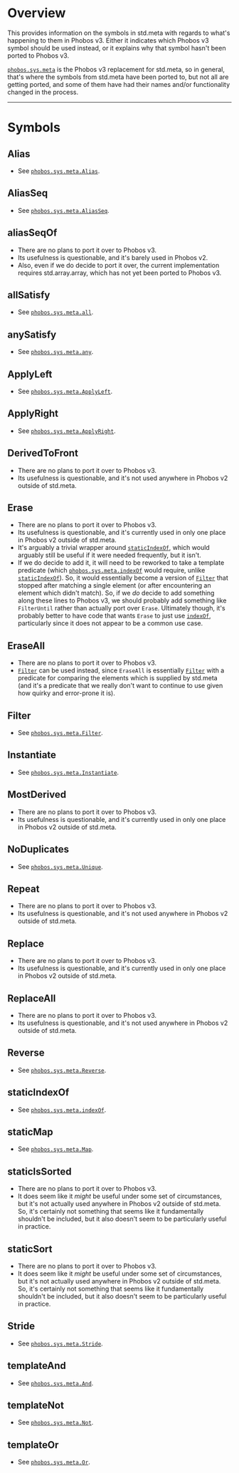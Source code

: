 # Overview

This provides information on the symbols in std.meta with regards to what's
happening to them in Phobos v3. Either it indicates which Phobos v3 symbol
should be used instead, or it explains why that symbol hasn't been ported to
Phobos v3.

[`phobos.sys.meta`](../phobos/sys/meta.md) is the Phobos v3 replacement for
std.meta, so in general, that's where the symbols from std.meta have been
ported to, but not all are getting ported, and some of them have had their
names and/or functionality changed in the process.

---
# Symbols

## Alias

* See [`phobos.sys.meta.Alias`](../phobos/sys/meta.md#alias).

## AliasSeq

* See [`phobos.sys.meta.AliasSeq`](../phobos/sys/meta.md#aliasseq).

## aliasSeqOf

* There are no plans to port it over to Phobos v3.
* Its usefulness is questionable, and it's barely used in Phobos v2.
* Also, even if we do decide to port it over, the current implementation
  requires std.array.array, which has not yet been ported to Phobos v3.

## allSatisfy

* See [`phobos.sys.meta.all`](../phobos/sys/meta.md#all).

## anySatisfy

* See [`phobos.sys.meta.any`](../phobos/sys/meta.md#any).

## ApplyLeft

* See [`phobos.sys.meta.ApplyLeft`](../phobos/sys/meta.md#applyleft).

## ApplyRight

* See [`phobos.sys.meta.ApplyRight`](../phobos/sys/meta.md#applyright).

## DerivedToFront

* There are no plans to port it over to Phobos v3.
* Its usefulness is questionable, and it's not used anywhere in Phobos v2
  outside of std.meta.

## Erase

* There are no plans to port it over to Phobos v3.
* Its usefulness is questionable, and it's currently used in only one place in
  Phobos v2 outside of std.meta.
* It's arguably a trivial wrapper around [`staticIndexOf`](#staticindexof),
  which would arguably still be useful if it were needed frequently, but it
  isn't.
* If we do decide to add it, it will need to be reworked to take a template
  predicate (which [`phobos.sys.meta.indexOf`](../phobos/sys/meta.md#indexof)
  would require, unlike [`staticIndexOf`](#staticindexof)). So, it would
  essentially become a version of [`Filter`](../phobos/sys/meta.md#filter) that
  stopped after matching a single element (or after encountering an element
  which didn't match). So, if we _do_ decide to add something along these lines
  to Phobos v3, we should probably add something like `FilterUntil` rather than
  actually port over `Erase`. Ultimately though, it's probably better to have
  code that wants `Erase` to just use
  [`indexOf`](../phobos/sys/meta.md#indexof), particularly since it does not
  appear to be a common use case.

## EraseAll

* There are no plans to port it over to Phobos v3.
* [`Filter`](../phobos/sys/meta.md#filter) can be used instead, since `EraseAll` is
  essentially [`Filter`](../phobos/sys/meta.md#filter) with a predicate for
  comparing the elements which is supplied by std.meta (and it's a predicate
  that we really don't want to continue to use given how quirky and error-prone
  it is).

## Filter

* See [`phobos.sys.meta.Filter`](../phobos/sys/meta.md#filter).

## Instantiate

* See [`phobos.sys.meta.Instantiate`](../phobos/sys/meta.md#instantiate).

## MostDerived

* There are no plans to port it over to Phobos v3.
* Its usefulness is questionable, and it's currently used in only one place in
  Phobos v2 outside of std.meta.

## NoDuplicates

* See [`phobos.sys.meta.Unique`](../phobos/sys/meta.md#unique).

## Repeat

* There are no plans to port it over to Phobos v3.
* Its usefulness is questionable, and it's not used anywhere in Phobos v2
  outside of std.meta.

## Replace

* There are no plans to port it over to Phobos v3.
* Its usefulness is questionable, and it's currently used in only one place in
  Phobos v2 outside of std.meta.

## ReplaceAll

* There are no plans to port it over to Phobos v3.
* Its usefulness is questionable, and it's not used anywhere in Phobos v2
  outside of std.meta.

## Reverse

* See [`phobos.sys.meta.Reverse`](../phobos/sys/meta.md#reverse).

## staticIndexOf

* See [`phobos.sys.meta.indexOf`](../phobos/sys/meta.md#indexof).

## staticMap

* See [`phobos.sys.meta.Map`](../phobos/sys/meta.md#map).

## staticIsSorted

* There are no plans to port it over to Phobos v3.
* It does seem like it _might_ be useful under some set of circumstances, but
  it's not actually used anywhere in Phobos v2 outside of std.meta. So, it's
  certainly not something that seems like it fundamentally shouldn't be
  included, but it also doesn't seem to be particularly useful in practice.

## staticSort

* There are no plans to port it over to Phobos v3.
* It does seem like it _might_ be useful under some set of circumstances, but
  it's not actually used anywhere in Phobos v2 outside of std.meta. So, it's
  certainly not something that seems like it fundamentally shouldn't be
  included, but it also doesn't seem to be particularly useful in practice.

## Stride

* See [`phobos.sys.meta.Stride`](../phobos/sys/meta.md#stride).

## templateAnd

* See [`phobos.sys.meta.And`](../phobos/sys/meta.md#and).

## templateNot

* See [`phobos.sys.meta.Not`](../phobos/sys/meta.md#not).

## templateOr

* See [`phobos.sys.meta.Or`](../phobos/sys/meta.md#or).
